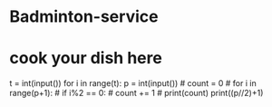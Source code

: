 # Badminton-service
# cook your dish here
t = int(input())
for i in range(t):
    p = int(input())
    # count = 0 
    # for i in range(p+1):
    #     if i%2 == 0:
    #         count += 1 
    # print(count)
    print((p//2)+1)
